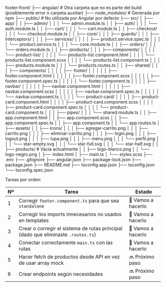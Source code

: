 footer-front/
├── angular/ # Otra carpeta que no es parte del build (posiblemente error o carpeta auxiliar)
├── node_modules/ # Generada por npm
├── public/ # No utilizada por Angular por defecto
├── src/
│ ├── app/
│ │ ├── admin/
│ │ │ └── admin.module.ts
│ │ ├── auth/
│ │ │ └── auth.module.ts
│ │ ├── cart/
│ │ │ └── cart.module.ts
│ │ ├── checkout/
│ │ │ └── checkout.module.ts
│ │ ├── core/
│ │ │ ├── guards/
│ │ │ ├── interceptors/
│ │ │ ├── services/
│ │ │ │ ├── product.service.spec.ts
│ │ │ │ └── product.service.ts
│ │ │ └── core.module.ts
│ │ ├── orders/
│ │ │ └── orders.module.ts
│ │ ├── products/
│ │ │ ├── components/
│ │ │ │ └── product-list/
│ │ │ │ └── products-list.component.html
│ │ │ │ └── products-list.component.scss
│ │ │ │ └── products-list.component.ts
│ │ │ ├── products.module.ts
│ │ │ └── products.routes.ts
│ │ ├── shared/
│ │ │ ├── components/
│ │ │ │ ├── footer/
│ │ │ │ │ ├── footer.component.html
│ │ │ │ │ ├── footer.component.scss
│ │ │ │ │ ├── footer.component.spec.ts
│ │ │ │ │ └── footer.component.ts
│ │ │ │ ├── navbar/
│ │ │ │ │ ├── navbar.component.html
│ │ │ │ │ ├── navbar.component.scss
│ │ │ │ │ ├── navbar.component.spec.ts
│ │ │ │ │ └── navbar.component.ts
│ │ │ │ └── product-card/
│ │ │ │ ├── product-card.component.html
│ │ │ │ ├── product-card.component.scss
│ │ │ │ ├── product-card.component.spec.ts
│ │ │ │ └── product-card.component.ts
│ │ │ ├── pipes/
│ │ │ └── shared.module.ts
│ │ ├── app.component.html
│ │ ├── app.component.scss
│ │ ├── app.component.spec.ts
│ │ ├── app.component.ts
│ │ └── app.routes.ts
│ ├── assets/
│ │ ├── icons/
│ │ │ ├── agregar-carrito.png
│ │ │ ├── carrito.png
│ │ │ ├── eliminar-carrito.png
│ │ │ ├── login.png
│ │ │ ├── logout.png
│ │ │ ├── lupa.png
│ │ │ ├── menu.png
│ │ │ └── perfil.png
│ │ │ └── star-empty.svg
│ │ │ └── star-full.svg
│ │ │ └── star-half.svg
│ │ ├── products/ # Vacía actualmente
│ │ ├── logo-blanco.png
│ │ └── logo-negro.png
│ ├── index.html
│ ├── main.ts
│ └── styles.scss
├── .env
├── .gitignore
├── angular.json
├── package-lock.json
├── package.json
├── README.md
├── tsconfig.app.json
├── tsconfig.json
└── tsconfig.spec.json

Tareas por orden:

| Nº  | Tarea                                                                             | Estado             |
| --- | --------------------------------------------------------------------------------- | ------------------ |
| 1   | Corregir `footer.component.ts` para que sea `standalone`                          | 🔧 Vamos a hacerlo |
| 2   | Corregir los imports innecesarios no usados en templates                          | 🔧 Vamos a hacerlo |
| 3   | Crear o corregir el sistema de rutas principal (dado que eliminaste `.routes.ts`) | 🔧 Vamos a hacerlo |
| 4   | Conectar correctamente `main.ts` con las rutas                                    | 🔧 Vamos a hacerlo |
| 5   | Hacer fetch de productos desde API en vez de usar array mock                      | 🔜 Próximo paso    |
| 6   | Crear endpoints según necesidades                                                 | 🔜 Próximo paso    |
